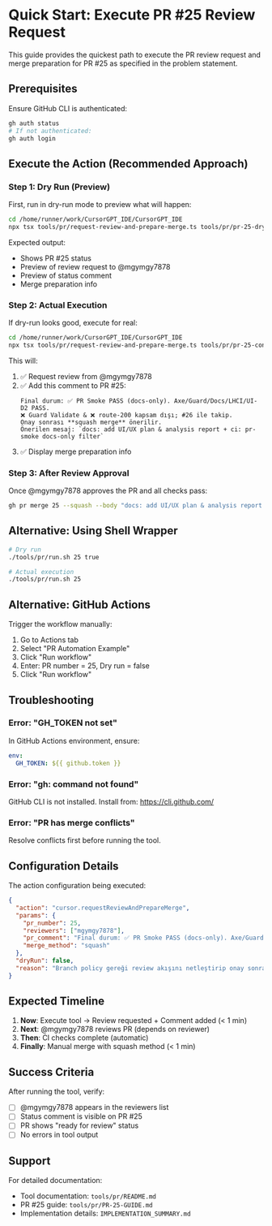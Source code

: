 # Quick Start: Execute PR #25 Review Request

This guide provides the quickest path to execute the PR review request and merge preparation for PR #25 as specified in the problem statement.

## Prerequisites

Ensure GitHub CLI is authenticated:
```bash
gh auth status
# If not authenticated:
gh auth login
```

## Execute the Action (Recommended Approach)

### Step 1: Dry Run (Preview)

First, run in dry-run mode to preview what will happen:

```bash
cd /home/runner/work/CursorGPT_IDE/CursorGPT_IDE
npx tsx tools/pr/request-review-and-prepare-merge.ts tools/pr/pr-25-dry-run-config.json
```

Expected output:
- Shows PR #25 status
- Preview of review request to @mgymgy7878
- Preview of status comment
- Merge preparation info

### Step 2: Actual Execution

If dry-run looks good, execute for real:

```bash
cd /home/runner/work/CursorGPT_IDE/CursorGPT_IDE
npx tsx tools/pr/request-review-and-prepare-merge.ts tools/pr/pr-25-config.json
```

This will:
1. ✅ Request review from @mgymgy7878
2. ✅ Add this comment to PR #25:
   ```
   Final durum: ✅ PR Smoke PASS (docs-only). Axe/Guard/Docs/LHCI/UI-D2 PASS. 
   ❌ Guard Validate & ❌ route-200 kapsam dışı; #26 ile takip. 
   Onay sonrası **squash merge** önerilir.
   Önerilen mesaj: `docs: add UI/UX plan & analysis report + ci: pr-smoke docs-only filter`
   ```
3. ✅ Display merge preparation info

### Step 3: After Review Approval

Once @mgymgy7878 approves the PR and all checks pass:

```bash
gh pr merge 25 --squash --body "docs: add UI/UX plan & analysis report + ci: pr-smoke docs-only filter"
```

## Alternative: Using Shell Wrapper

```bash
# Dry run
./tools/pr/run.sh 25 true

# Actual execution
./tools/pr/run.sh 25
```

## Alternative: GitHub Actions

Trigger the workflow manually:
1. Go to Actions tab
2. Select "PR Automation Example"
3. Click "Run workflow"
4. Enter: PR number = 25, Dry run = false
5. Click "Run workflow"

## Troubleshooting

### Error: "GH_TOKEN not set"
In GitHub Actions environment, ensure:
```yaml
env:
  GH_TOKEN: ${{ github.token }}
```

### Error: "gh: command not found"
GitHub CLI is not installed. Install from: https://cli.github.com/

### Error: "PR has merge conflicts"
Resolve conflicts first before running the tool.

## Configuration Details

The action configuration being executed:
```json
{
  "action": "cursor.requestReviewAndPrepareMerge",
  "params": {
    "pr_number": 25,
    "reviewers": ["mgymgy7878"],
    "pr_comment": "Final durum: ✅ PR Smoke PASS (docs-only). Axe/Guard/Docs/LHCI/UI-D2 PASS. ❌ Guard Validate & ❌ route-200 kapsam dışı; #26 ile takip. Onay sonrası **squash merge** önerilir.\nÖnerilen mesaj: `docs: add UI/UX plan & analysis report + ci: pr-smoke docs-only filter`",
    "merge_method": "squash"
  },
  "dryRun": false,
  "reason": "Branch policy gereği review akışını netleştirip onay sonrası hızlı kapanış"
}
```

## Expected Timeline

1. **Now**: Execute tool → Review requested + Comment added (< 1 min)
2. **Next**: @mgymgy7878 reviews PR (depends on reviewer)
3. **Then**: CI checks complete (automatic)
4. **Finally**: Manual merge with squash method (< 1 min)

## Success Criteria

After running the tool, verify:
- [ ] @mgymgy7878 appears in the reviewers list
- [ ] Status comment is visible on PR #25
- [ ] PR shows "ready for review" status
- [ ] No errors in tool output

## Support

For detailed documentation:
- Tool documentation: `tools/pr/README.md`
- PR #25 guide: `tools/pr/PR-25-GUIDE.md`
- Implementation details: `IMPLEMENTATION_SUMMARY.md`
